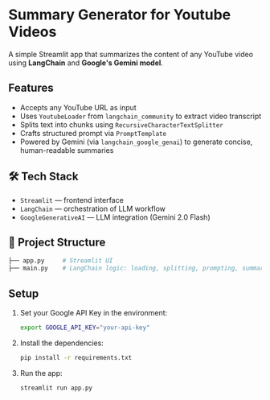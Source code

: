 # Summary Generator for Youtube Videos

A simple Streamlit app that summarizes the content of any YouTube video using **LangChain** and **Google's Gemini model**.

## Features

- Accepts any YouTube URL as input
- Uses `YoutubeLoader` from `langchain_community` to extract video transcript
- Splits text into chunks using `RecursiveCharacterTextSplitter`
- Crafts structured prompt via `PromptTemplate`
- Powered by Gemini (via `langchain_google_genai`) to generate concise, human-readable summaries

## 🛠️ Tech Stack

- `Streamlit` — frontend interface
- `LangChain` — orchestration of LLM workflow
- `GoogleGenerativeAI` — LLM integration (Gemini 2.0 Flash)

## 📂 Project Structure
```bash
├── app.py     # Streamlit UI
├── main.py    # LangChain logic: loading, splitting, prompting, summarizing
```

## Setup

1. Set your Google API Key in the environment:
   ```bash
   export GOOGLE_API_KEY="your-api-key"
   ```
2. Install the dependencies:
   ```bash
   pip install -r requirements.txt
   ```
3. Run the app:
   ```bash
   streamlit run app.py
   ```
